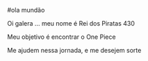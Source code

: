 #ola mundão

Oi galera ... meu nome é Rei dos Piratas 430

Meu objetivo é encontrar o One Piece

Me ajudem nessa jornada, e me desejem sorte
